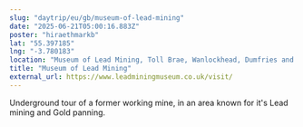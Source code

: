 ```yaml
---
slug: "daytrip/eu/gb/museum-of-lead-mining"
date: "2025-06-21T05:00:16.883Z"
poster: "hiraethmarkb"
lat: "55.397185"
lng: "-3.780183"
location: "Museum of Lead Mining, Toll Brae, Wanlockhead, Dumfries and Galloway, Scotland, ML12 6UT, United Kingdom"
title: "Museum of Lead Mining"
external_url: https://www.leadminingmuseum.co.uk/visit/
---
```

Underground tour of a former working mine, in an area known for it's Lead mining and Gold panning.
